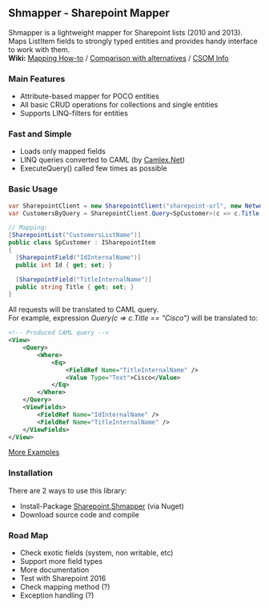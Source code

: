 ## Shmapper - Sharepoint Mapper
Shmapper is a lightweight mapper for Sharepoint lists (2010 and 2013).  
Maps ListItem fields to strongly typed entities and provides handy interface to work with them.  
**Wiki:** [Mapping How-to](https://github.com/fixer-m/SharepointMapper/wiki/Mapping-Guide) / [Comparison with alternatives](https://github.com/fixer-m/SharepointMapper/wiki/Comparison) / [CSOM Info](https://github.com/fixer-m/SharepointMapper/wiki/CSOM-Links) 

### Main Features
- Attribute-based mapper for POCO entities
- All basic CRUD operations for collections and single entities
- Supports LINQ-filters for entities

### Fast and Simple
- Loads only mapped fields 
- LINQ queries converted to CAML (by [Camlex.Net](https://camlex.codeplex.com))
- ExecuteQuery() called few times as possible

### Basic Usage
```csharp
var SharepointClient = new SharepointClient("sharepoint-url", new NetworkCredential("user", "password"));
var CustomersByQuery = SharepointClient.Query<SpCustomer>(c => c.Title == "Cisco");

// Mapping:
[SharepointList("CustomersListName")]
public class SpCustomer : ISharepointItem
{
  [SharepointField("IdInternalName")]
  public int Id { get; set; }

  [SharepointField("TitleInternalName")]
  public string Title { get; set; }
}
```
All requests will be translated to CAML query.  
For example, expression *Query<SpCustomer>(c => c.Title == "Cisco")* will be translated to:
```xml
<!-- Produced CAML query -->
<View>
	<Query>
		<Where>
			<Eq>
				<FieldRef Name="TitleInternalName" />
				<Value Type="Text">Cisco</Value>
			</Eq>
		</Where>
	</Query>
	<ViewFields>
		<FieldRef Name="IdInternalName" />
		<FieldRef Name="TitleInternalName" />
	</ViewFields>
</View>
```
[More Examples](https://github.com/fixer-m/SharepointMapper/wiki/Mapping-Guide) 

### Installation
There are 2 ways to use this library:
* Install-Package [Sharepoint.Shmapper](https://www.nuget.org/packages/Sharepoint.Shmapper) (via Nuget)
* Download source code and compile

### Road Map
- Check exotic fields (system, non writable, etc) 
- Support more field types
- More documentation
- Test with Sharepoint 2016
- Check mapping method (?)
- Exception handling (?)
